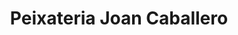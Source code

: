---
title: "Peixateria Joan Caballero"
url: /santa-coloma-de-gramenet/peixateria-joan-caballero/
shop: marisco
---